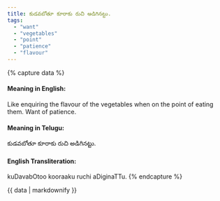 ```yaml
---
title: కుడవబోతూ కూరాకు రుచి అడిగినట్టు.
tags:
  - "want"
  - "vegetables"
  - "point"
  - "patience"
  - "flavour"
---
```


{% capture data %}
#### Meaning in English:
Like enquiring the flavour of the vegetables when on the point of eating them.
Want of patience.

#### Meaning in Telugu:
కుడవబోతూ కూరాకు రుచి అడిగినట్టు.

#### English Transliteration:
kuDavabOtoo kooraaku ruchi aDiginaTTu.
{% endcapture %}

<div class="notice">{{ data | markdownify }}</div>


